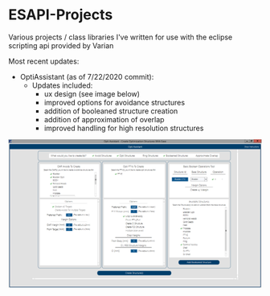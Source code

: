 # ESAPI-Projects

Various projects / class libraries I've written for use with the eclipse scripting api provided by Varian

Most recent updates:
- OptiAssistant (as of 7/22/2020 commit):
  - Updates included: 
    - ux design (see image below)
    - improved options for avoidance structures
    - addition of booleaned structure creation
    - addition of approximation of overlap
    - improved handling for high resolution structures

![Opti Assistant](./Images/OptiAssistant.PNG "Opti Assistant")